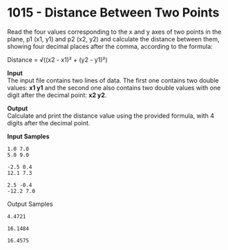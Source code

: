 # 1015 - Distance Between Two Points

Read the four values corresponding to the x and y axes of two points in the plane, p1 (x1, y1) and p2 (x2, y2) and calculate the distance between them, showing four decimal places after the comma, according to the formula:

Distance = √((x2 - x1)² + (y2 - y1)²)

**Input**<br>
The input file contains two lines of data. The first one contains two double values: **x1 y1** and the second one also contains two double values with one digit after the decimal point: **x2 y2**.

**Output**<br>
Calculate and print the distance value using the provided formula, with 4 digits after the decimal point.

**Input Samples**           
```
1.0 7.0
5.0 9.0
```
``` 
-2.5 0.4
12.1 7.3
```
```
2.5 -0.4
-12.2 7.0
```

Output Samples
```
4.4721
```
```       
16.1484
```
```      
16.4575
```